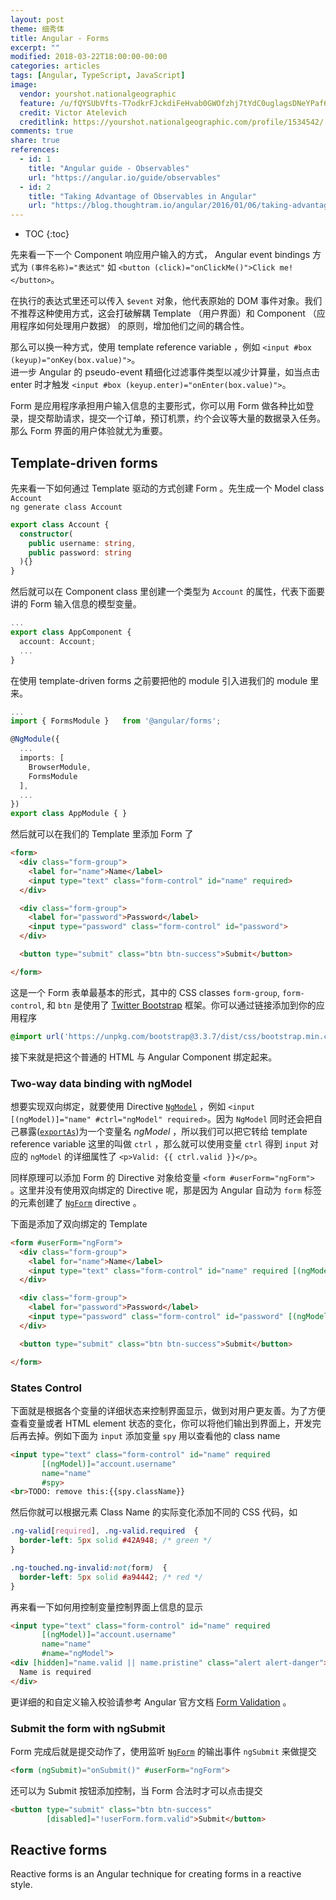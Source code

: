 ```yaml
---
layout: post
theme: 细秀体
title: Angular - Forms
excerpt: ""
modified: 2018-03-22T18:00:00-00:00
categories: articles
tags: [Angular, TypeScript, JavaScript]
image:
  vendor: yourshot.nationalgeographic
  feature: /u/fQYSUbVfts-T7odkrFJckdiFeHvab0GWOfzhj7tYdC0uglagsDNeYPaf67wv_Cb2VTf4WrEA6BZw0NvHCYfjH5MgxJsijnvolfLSwzojcKSJtfSkVGzAaqublg8cMB-NKNUzilBQkr1FJH2foUw9jzkc-_74nIFZg9rZ5wZ_8NEzHCGE5guLScDcXYIlNIdLPJZnw0gqMPLLW8Swq43TjzfeqXK0Omz2vg/
  credit: Victor Atelevich
  creditlink: https://yourshot.nationalgeographic.com/profile/1534542/
comments: true
share: true
references:
  - id: 1
    title: "Angular guide - Observables"
    url: "https://angular.io/guide/observables"
  - id: 2
    title: "Taking Advantage of Observables in Angular"
    url: "https://blog.thoughtram.io/angular/2016/01/06/taking-advantage-of-observables-in-angular2.html"
---
```


* TOC
{:toc}

先来看一下一个 Component 响应用户输入的方式， Angular event bindings 方式为 `(事件名称)="表达式"` 如 `<button (click)="onClickMe()">Click me!</button>`。

在执行的表达式里还可以传入 `$event` 对象，他代表原始的 DOM 事件对象。我们不推荐这种使用方式，这会打破解耦 Template （用户界面）和 Component （应用程序如何处理用户数据） 的原则，增加他们之间的耦合性。

那么可以换一种方式，使用 template reference variable ，例如 `<input #box (keyup)="onKey(box.value)">`。<br>
进一步 Angular 的 pseudo-event 精细化过滤事件类型以减少计算量，如当点击 enter 时才触发 `<input #box (keyup.enter)="onEnter(box.value)">`。

Form 是应用程序承担用户输入信息的主要形式，你可以用 Form 做各种比如登录，提交帮助请求，提交一个订单，预订机票，约个会议等大量的数据录入任务。那么 Form 界面的用户体验就尤为重要。

## Template-driven forms
先来看一下如何通过 Template 驱动的方式创建 Form 。先生成一个 Model class `Account` <br>
`ng generate class Account`

```typescript
export class Account {
  constructor(
    public username: string,
    public password: string
  ){}  
}
```

然后就可以在 Component class 里创建一个类型为 `Account` 的属性，代表下面要讲的 Form 输入信息的模型变量。

```typescript
...
export class AppComponent {
  account: Account;
  ...
}
```

在使用 template-driven forms 之前要把他的 module 引入进我们的 module 里来。

```typescript
...
import { FormsModule }   from '@angular/forms';

@NgModule({
  ...
  imports: [
    BrowserModule,
    FormsModule
  ],
  ...
})
export class AppModule { }
```

然后就可以在我们的 Template 里添加 Form 了
```html
<form>
  <div class="form-group">
    <label for="name">Name</label>
    <input type="text" class="form-control" id="name" required>
  </div>

  <div class="form-group">
    <label for="password">Password</label>
    <input type="password" class="form-control" id="password">
  </div>

  <button type="submit" class="btn btn-success">Submit</button>

</form>
```
这是一个 Form 表单最基本的形式，其中的 CSS classes `form-group`, `form-control`, 和 `btn` 是使用了 [Twitter Bootstrap][bootstrap] 框架。你可以通过链接添加到你的应用程序
```css
@import url('https://unpkg.com/bootstrap@3.3.7/dist/css/bootstrap.min.css');
```

接下来就是把这个普通的 HTML 与 Angular Component 绑定起来。

### Two-way data binding with ngModel
想要实现双向绑定，就要使用 Directive [`NgModel`][NgModel] ，例如 `<input [(ngModel)]="name" #ctrl="ngModel" required>`。因为 `NgModel` 同时还会把自己暴露([`exportAs`][Directive])为一个变量名 *ngModel* ，所以我们可以把它转给 template reference variable 这里的叫做 `ctrl` ，那么就可以使用变量 `ctrl` 得到 `input` 对应的 `ngModel` 的详细属性了 `<p>Valid: {{ ctrl.valid }}</p>`。

同样原理可以添加 Form 的 Directive 对象给变量 `<form #userForm="ngForm">` 。这里并没有使用双向绑定的 Directive 呢，那是因为 Angular 自动为 `form` 标签的元素创建了 [`NgForm`][NgForm] directive 。

下面是添加了双向绑定的 Template
```html
<form #userForm="ngForm">
  <div class="form-group">
    <label for="name">Name</label>
    <input type="text" class="form-control" id="name" required [(ngModel)]="account.username" name="name">
  </div>

  <div class="form-group">
    <label for="password">Password</label>
    <input type="password" class="form-control" id="password" [(ngModel)]="account.password" name="password">
  </div>

  <button type="submit" class="btn btn-success">Submit</button>

</form>
```

### States Control
下面就是根据各个变量的详细状态来控制界面显示，做到对用户更友善。为了方便查看变量或者 HTML element 状态的变化，你可以将他们输出到界面上，开发完后再去掉。例如下面为 `input` 添加变量 `spy` 用以查看他的 class name
```html
<input type="text" class="form-control" id="name" required
       [(ngModel)]="account.username"
       name="name"
       #spy>
<br>TODO: remove this:{{spy.className}}
```

然后你就可以根据元素 Class Name 的实际变化添加不同的 CSS 代码，如
```css
.ng-valid[required], .ng-valid.required  {
  border-left: 5px solid #42A948; /* green */
}

.ng-touched.ng-invalid:not(form)  {
  border-left: 5px solid #a94442; /* red */
}
```

再来看一下如何用控制变量控制界面上信息的显示
```html
<input type="text" class="form-control" id="name" required
       [(ngModel)]="account.username"
       name="name"
       #name="ngModel">
<div [hidden]="name.valid || name.pristine" class="alert alert-danger">
  Name is required
</div>
```

更详细的和自定义输入校验请参考 Angular 官方文档 [Form Validation][form-validation] 。


### Submit the form with ngSubmit
Form 完成后就是提交动作了，使用监听 [`NgForm`][NgForm] 的输出事件 `ngSubmit` 来做提交
```html
<form (ngSubmit)="onSubmit()" #userForm="ngForm">
```

还可以为 Submit 按钮添加控制，当 Form 合法时才可以点击提交

```html
<button type="submit" class="btn btn-success"
        [disabled]="!userForm.form.valid">Submit</button>
```

## Reactive forms
Reactive forms is an Angular technique for creating forms in a reactive style.

[bootstrap]:http://getbootstrap.com/css/

[NgModel]:https://angular.io/api/forms/NgModel
[NgForm]:https://angular.io/api/forms/NgForm
[Directive]:https://angular.io/api/core/Directive#exportAs
[ApplicationRef]:https://angular.io/api/core/ApplicationRef
[ChangeDetectorRef]:https://angular.io/api/core/ChangeDetectorRef
[ViewRef]:https://angular.io/api/core/ViewRef
[ChangeDetectionStrategy]:https://angular.io/api/core/ChangeDetectionStrategy
[Component]:https://angular.io/api/core/Component
[NgModule]:https://angular.io/api/core/NgModule
[zone.js]:https://github.com/angular/zone.js/
[immutable.js]:https://github.com/facebook/immutable-js
[form-validation]:https://angular.io/guide/form-validation
